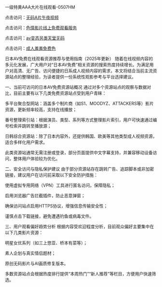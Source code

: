 一级特黄AAA大片在线观看-0507HM

点击访问：<a href="https://gda-c7m.pages.dev/">无码A片午夜视频</a>

点击访问：<a href="https://bsdf-5f5.pages.dev/">色情影片线上免费观看服务</a>

点击访问：<a href="https://tfda.pages.dev/">av变态另类天堂无码</a>

点击访问：<a href="https://gfd-5xg.pages.dev/">成人羞羞免费色</a>

日本AV免费在线观看资源推荐与使用指南（2025年更新）
随着在线视频内容的多元化发展，广大用户对“日本AV免费”相关资源的搜索热度持续增长。为满足用户对高清、无广告、访问便捷的日系成人视频内容的需求，本文将结合当前主流资源站点的整理经验，为读者提供一份系统性观影参考与平台选择建议。

一、当前可访问的日本AV免费资源站概况
通过对多个资源站点的观察与数据对比，目前主要有以下几类免费资源站点受到用户青睐：

多平台聚合型网站：涵盖多个制片商（如S1、MOODYZ、ATTACKERS等）影片资源，更新频率较高，支持在线播放；

番号整理索引站：根据演员、类型、系列等方式整理影片索引，用户可快速通过编号检索并跳转至播放源；

日韩综合资源站：除了日本内容外，还提供韩国、欧美等其他类型成人视频资源，适合多样化用户需求。

此类资源站通常无需注册或登录，部分页面提供中文字幕支持，并兼容移动设备访问，整体用户体验较为优化。

二、安全访问与隐私保护建议
由于部分资源站存在跳转广告、追踪脚本或非加密链接，建议用户在访问前采取以下安全防护措施：

使用虚拟专用网络（VPN）工具进行匿名访问，保障隐私；

启用浏览器广告拦截插件，防止恶意弹窗；

确保访问站点启用HTTPS协议，增强信息传输安全性；

谨慎点击下载链接，避免遭遇钓鱼或病毒文件。

三、用户观看偏好趋势分析
根据内容受欢迎程度分析，目前观众偏好主要集中在以下几类影片资源：

明星女优系列（如三上悠亚、桥本有菜等）；

素人企划与真实情侣题材；

原创无码影片与AI画质修复版本。

多数资源站点会根据热度排行提供“本周热门”“新人推荐”等栏目，方便用户快速筛选。
<span style="display:none;">[Canonical link](）</span>
